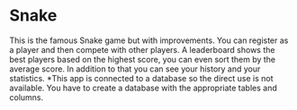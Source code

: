# Snake
This is the famous Snake game but with improvements. You can register as a player and then compete with other players. A leaderboard shows the best players based on the highest score, you can even sort them by the average score. In addition to that you can see your history and your statistics.
*This app is connected to a database so the direct use is not available. You have to create a database with the appropriate tables and columns. 
